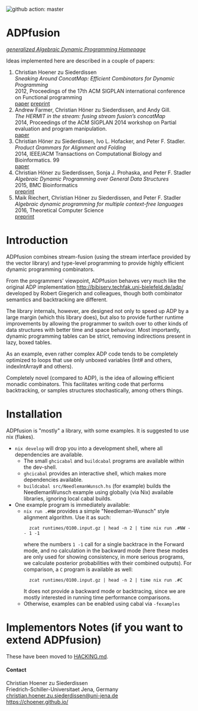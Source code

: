 ![github action: master](https://github.com/choener/ADPfusion/actions/workflows/action.yml/badge.svg)

# ADPfusion

[*generalized Algebraic Dynamic Programming Homepage*](http://www.bioinf.uni-leipzig.de/Software/gADP/)

Ideas implemented here are described in a couple of papers:



1.  Christian Hoener zu Siederdissen  
    *Sneaking Around ConcatMap: Efficient Combinators for Dynamic Programming*  
    2012, Proceedings of the 17th ACM SIGPLAN international conference on Functional programming  
    [paper](http://doi.acm.org/10.1145/2364527.2364559) [preprint](http://www.tbi.univie.ac.at/newpapers/pdfs/TBI-p-2012-2.pdf)  
1.  Andrew Farmer, Christian Höner zu Siederdissen, and Andy Gill.  
    *The HERMIT in the stream: fusing stream fusion’s concatMap*  
    2014, Proceedings of the ACM SIGPLAN 2014 workshop on Partial evaluation and program manipulation.  
    [paper](http://dl.acm.org/citation.cfm?doid=2543728.2543736)  
1.  Christian Höner zu Siederdissen, Ivo L. Hofacker, and Peter F. Stadler.  
    *Product Grammars for Alignment and Folding*  
    2014, IEEE/ACM Transactions on Computational Biology and Bioinformatics. 99  
    [paper](http://ieeexplore.ieee.org/xpl/articleDetails.jsp?arnumber=6819790)  
1.  Christian Höner zu Siederdissen, Sonja J. Prohaska, and Peter F. Stadler  
    *Algebraic Dynamic Programming over General Data Structures*  
    2015, BMC Bioinformatics  
    [preprint](http://www.bioinf.uni-leipzig.de/Software/gADP/preprints/hoe-pro-2015.pdf)  
1.  Maik Riechert, Christian Höner zu Siederdissen, and Peter F. Stadler  
    *Algebraic dynamic programming for multiple context-free languages*  
    2016, Theoretical Computer Science  
    [preprint](http://www.bioinf.uni-leipzig.de/Software/gADP/preprints/rie-hoe-2015.pdf)  



# Introduction

ADPfusion combines stream-fusion (using the stream interface provided by the
vector library) and type-level programming to provide highly efficient dynamic
programming combinators.

From the programmers' viewpoint, ADPfusion behaves very much like the original
ADP implementation <http://bibiserv.techfak.uni-bielefeld.de/adp/> developed by
Robert Giegerich and colleagues, though both combinator semantics and
backtracking are different.

The library internals, however, are designed not only to speed up ADP by a
large margin (which this library does), but also to provide further runtime
improvements by allowing the programmer to switch over to other kinds of data
structures with better time and space behaviour. Most importantly, dynamic
programming tables can be strict, removing indirections present in lazy, boxed
tables.

As an example, even rather complex ADP code tends to be completely optimized to
loops that use only unboxed variables (Int# and others, indexIntArray# and
others).

Completely novel (compared to ADP), is the idea of allowing efficient monadic
combinators. This facilitates writing code that performs backtracking, or
samples structures stochastically, among others things.




# Installation

ADPfusion is "mostly" a library, with some examples. It is suggested to use nix (flakes).

- ``nix develop`` will drop you into a development shell, where all dependencies are available.
    - The small ``ghcicabal`` and ``buildcabal`` programs are available within the dev-shell.
    - ``ghcicabal`` provides an interactive shell, which makes more dependencies available.
    - ``buildcabal src/NeedlemanWunsch.hs`` (for example) builds the NeedlemanWunsch example using globally (via Nix) available libraries, ignoring local cabal builds.
- One example program is immediately available:
    - ``nix run .#NW`` provides a simple "Needleman-Wunsch" style alignment algorithm. Use it as such:
        ```
          zcat runtimes/0100.input.gz | head -n 2 | time nix run .#NW -- 1 -1
        ```
        where the numbers ``1 -1`` call for a single backtrace in the Forward mode, and no calculation in the backward mode (here these modes are only used for showing consistency, in more serious programs, we calculate posterior probabilities with their combined outputs).
        For comparison, a ``C`` program is available as well:
        ```
          zcat runtimes/0100.input.gz | head -n 2 | time nix run .#C
        ```
        It does not provide a backward mode or backtracing, since we are mostly interested in running time performance comparisons.
    - Otherwise, examples can be enabled using cabal via ``-fexamples``




# Implementors Notes (if you want to extend ADPfusion)

These have been moved to [HACKING.md](https://github.com/choener/ADPfusion/blob/master/HACKING.md).

#### Contact

Christian Hoener zu Siederdissen  
Friedrich-Schiller-Universitaet Jena, Germany  
christian.hoener.zu.siederdissen@uni-jena.de  
<https://choener.github.io/>  

